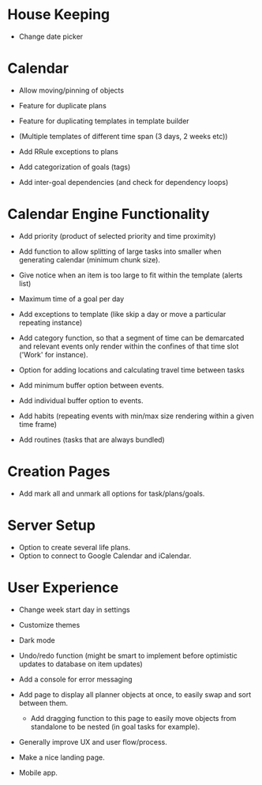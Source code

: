 # House Keeping

- Change date picker

# Calendar

- Allow moving/pinning of objects

- Feature for duplicate plans
- Feature for duplicating templates in template builder

- (Multiple templates of different time span (3 days, 2 weeks etc))

- Add RRule exceptions to plans

- Add categorization of goals (tags)
- Add inter-goal dependencies (and check for dependency loops)

# Calendar Engine Functionality

- Add priority (product of selected priority and time proximity)
- Add function to allow splitting of large tasks into smaller when generating calendar (minimum chunk size).
- Give notice when an item is too large to fit within the template (alerts list)
- Maximum time of a goal per day

- Add exceptions to template (like skip a day or move a particular repeating instance)
- Add category function, so that a segment of time can be demarcated and relevant events
  only render within the confines of that time slot ('Work' for instance).

- Option for adding locations and calculating travel time between tasks

- Add minimum buffer option between events.
- Add individual buffer option to events.

- Add habits (repeating events with min/max size rendering within a given time frame)
- Add routines (tasks that are always bundled)

# Creation Pages

- Add mark all and unmark all options for task/plans/goals.

# Server Setup

- Option to create several life plans.
- Option to connect to Google Calendar and iCalendar.

# User Experience

- Change week start day in settings
- Customize themes
- Dark mode
- Undo/redo function (might be smart to implement before optimistic updates to database on item updates)

- Add a console for error messaging

- Add page to display all planner objects at once, to easily swap and sort between them.

  - Add dragging function to this page to easily move objects from standalone to be nested (in goal tasks for example).

- Generally improve UX and user flow/process.

- Make a nice landing page.

- Mobile app.
